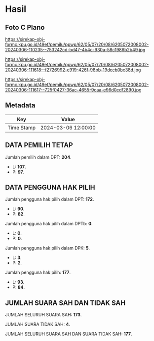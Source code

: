 # Hasil

## Foto C Plano

https://sirekap-obj-formc.kpu.go.id/49ef/pemilu/ppwp/62/05/07/20/08/6205072008002-20240306-110235--753242cd-bd47-4b4c-930a-58c1986b2b49.jpg

https://sirekap-obj-formc.kpu.go.id/49ef/pemilu/ppwp/62/05/07/20/08/6205072008002-20240306-111618--f2726992-c919-426f-98bb-19dccb0bc38d.jpg

https://sirekap-obj-formc.kpu.go.id/49ef/pemilu/ppwp/62/05/07/20/08/6205072008002-20240306-111617--725f0427-36ac-4655-9caa-e96d0cdf2890.jpg


## Metadata

| Key        | Value               |
| ---------- | ------------------- |
| Time Stamp | 2024-03-06 12:00:00 |


## DATA PEMILIH TETAP

Jumlah pemilih dalam DPT: **204**.
 * L: **107**.
 * P: **97**.

## DATA PENGGUNA HAK PILIH

Jumlah pengguna hak pilih dalam DPT: **172**.
 * L: **90**.
 * P: **82**.

Jumlah pengguna hak pilih dalam DPTb: **0**.
 * L: **0**.
 * P: **0**.

Jumlah pengguna hak pilih dalam DPK: **5**.
 * L: **3**.
 * P: **2**.

Jumlah pengguna hak pilih: **177**.
 * L: **93**.
 * P: **84**.

## JUMLAH SUARA SAH DAN TIDAK SAH

JUMLAH SELURUH SUARA SAH: **173**.

JUMLAH SUARA TIDAK SAH: **4**.

JUMLAH SELURUH SUARA SAH DAN SUARA TIDAK SAH: **177**.


